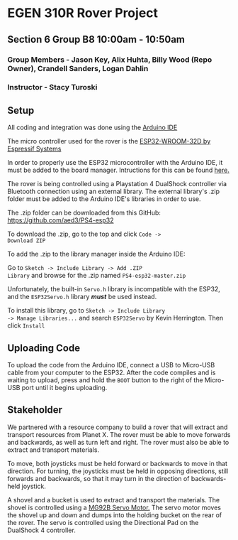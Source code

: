 # EGEN 310R Rover Project
## Section 6 Group B8 10:00am - 10:50am
### Group Members - Jason Key, Alix Huhta, Billy Wood (Repo Owner), Crandell Sanders, Logan Dahlin
### Instructor - Stacy Turoski

## Setup
All coding and integration was done using the [Arduino IDE](https://www.arduino.cc/)

The micro controller used for the rover is the [ESP32-WROOM-32D by Espressif Systems](https://www.espressif.com/en/products/socs/esp32)

In order to properly use the ESP32 microcontroller with the Arduino IDE, it must be added to the board manager. Intructions for this can be found [here.](https://espressif-docs.readthedocs-hosted.com/projects/arduino-esp32/en/latest/installing.html)

The rover is being controlled using a Playstation 4 DualShock controller via Bluetooth connection using an external library.  The external library's .zip folder must be added to the Arduino IDE's libraries in order to use.

The .zip folder can be downloaded from this GitHub: https://github.com/aed3/PS4-esp32

To download the .zip, go to the top and click <code>Code -> Download ZIP</code>

To add the .zip to the library manager inside the Arduino IDE:

Go to <code>Sketch -> Include Library -> Add .ZIP Library</code> and browse for the .zip named <code>PS4-esp32-master.zip</code>

Unfortunately, the built-in <code>Servo.h</code> library is incompatible with the ESP32, and the <code>ESP32Servo.h</code> library ***must*** be used instead.

To install this library, go to <code>Sketch -> Include Library -> Manage Libraries...</code> and search <code>ESP32Servo</code> by Kevin Herrington. Then click <code>Install</code>

## Uploading Code
To upload the code from the Arduino IDE, connect a USB to Micro-USB cable from your computer to the ESP32. After the code compiles and is waiting to upload, press and hold the <code>BOOT</code> button to the right of the Micro-USB port until it begins uploading.

## Stakeholder
We partnered with a resource company to build a rover that will extract and transport resources from Planet X. The rover must be able to move forwards and backwards, as well as turn left and right.  The rover must also be able to extract and transport materials.

To move, both joysticks must be held forward or backwards to move in that direction.  For turning, the joysticks must be held in opposing directions, still forwards and backwards, so that it may turn in the direction of backwards-held joystick.

A shovel and a bucket is used to extract and transport the materials.  The shovel is controlled using a [MG92B Servo Motor.](https://www.adafruit.com/product/2307) The servo motor moves the shovel up and down and dumps into the holding bucket on the rear of the rover. The servo is controlled using the Directional Pad on the DualShock 4 controller.
